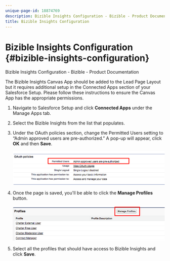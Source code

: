 ```yaml
---
unique-page-id: 18874769
description: Bizible Insights Configuration - Bizible - Product Documentation
title: Bizible Insights Configuration
---
```


# Bizible Insights Configuration {#bizible-insights-configuration}

Bizible Insights Configuration - Bizible - Product Documentation

The Bizible Insights Canvas App should be added to the Lead Page Layout but it requires additional setup in the Connected Apps section of your Salesforce Setup. Please follow these instructions to ensure the Canvas App has the appropriate permissions.

1. Navigate to Salesforce Setup and click **Connected Apps** under the Manage Apps tab.
1. Select the Bizible Insights from the list that populates.
1. Under the OAuth policies section, change the Permitted Users setting to “Admin approved users are pre-authorized.” A pop-up will appear, click **OK** and then **Save**.

   ![](assets/1-3.png)

1. Once the page is saved, you'll be able to click the **Manage Profiles** button.

   ![](assets/2-3.png)

1. Select all the profiles that should have access to Bizible Insights and click **Save**.

